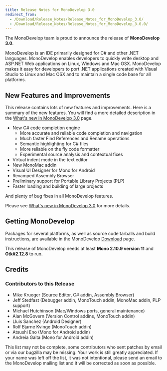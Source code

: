 ```yaml
---
title: Release Notes for MonoDevelop 3.0
redirect_from:
  - /Download/Release_Notes/Release_Notes_for_MonoDevelop_3.0/
  - /Download/Release_Notes/Release_Notes_for_MonoDevelop_3.0.0/
---
```


The MonoDevelop team is proud to announce the release of **MonoDevelop 3.0**.

MonoDevelop is an IDE primarily designed for C# and other .NET languages. MonoDevelop enables developers to quickly write desktop and ASP.NET Web applications on Linux, Windows and Mac OSX. MonoDevelop makes it easy for developers to port .NET applications created with Visual Studio to Linux and Mac OSX and to maintain a single code base for all platforms.

New Features and Improvements
-----------------------------

This release contains lots of new features and improvements. Here is a summary of the new features. You will find a more detailed description in the [What's new in MonoDevelop 3.0](/Download/What's_new_in_MonoDevelop_3.0) page.

-   New C# code completion engine
    -   More accurate and reliable code completion and navigation
    -   Much faster Find References and Rename operations
    -   Semantic highlighting for C# files
    -   More reliable on the fly code formatter
    -   Experimental source analysis and contextual fixes
-   Virtual indent mode in the text editor
-   New MonoMac addin
-   Visual UI Designer for Mono for Android
-   Revamped Assembly Browser
-   Preliminary support for Portable Library Projects (PLP)
-   Faster loading and building of large projects

And plenty of bug fixes in all MonoDevelop features.

Please see [What's new in MonoDevelop 3.0](/Download/What's_new_in_MonoDevelop_3.0) for more details.

Getting MonoDevelop
-------------------

Packages for several platforms, as well as source code tarballs and build instructions, are available in the MonoDevelop [Download](/Download) page.

This release of MonoDevelop needs at least **Mono 2.10.9 version 11** and **Gtk#2.12.8** to run.

Credits
-------

### Contributors to this Release

-   Mike Krueger (Source Editor, C# addin, Assembly Browser)
-   Jeff Stedfast (Debugger addin, MonoTouch addin, MonoMac addin, PLP support)
-   Michael Hutchinson (Mac/Windows ports, general maintenance)
-   Alan McGovern (Version Control addins, MonoTouch addin)
-   Lluis Sanchez (Android Designer)
-   Rolf Bjarne Kvinge (MonoTouch addin)
-   Atsushi Eno (Mono for Android addin)
-   Andreia Gaita (Mono for Android addin)

This list may not be complete, some contributors who sent patches by email or via our bugzilla may be missing. Your work is still greatly appreciated. If your name was left off the list, it was not intentional, please send an email to the MonoDevelop mailing list and it will be corrected as soon as possible.
